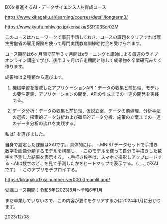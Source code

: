 DXを推進するAI・データサイエンス人材育成コース

https://www.kikagaku.ai/learning/courses/detail/longterm3/

https://www.kyufu.mhlw.go.jp/kensaku/SSR103Scr02M

このコースはハローワークで事前申請しておき、コースの課題をクリアすれば厚生労働省の雇用保険を使って専門実践教育訓練給付金を受けられます。

コース期間は6ヶ月間で前半３ヶ月間はeラーニングと講師による毎週のライブオンライン講座で学び、後半３ヶ月は自走期間と称して成果物を卒業研究みたく作ります。

成果物は２種類から選びます。
 1. 機械学習を搭載したアプリケーションAPI：データの収集と前処理、モデルの要件定義、アプリケーションの開発、APIの作成までの一連の開発を実践する。

 2. データ分析：データの収集と前処理、仮説立案、データの前処理、分析手法の選択、探索的データ分析および確証的データ分析、施策の立案までの一連のデータ分析の流れを実践する。

私は1.を選びました。

自身で設定した課題はXAIです。
具体的には、
 -.MNISTデータセットで手描き数字を画像分類するモデルを構築し、
 -.このモデルを使って自分で手描きした数字を予測した結果を表示する。
 -.手描き数字は、スマホで撮影しアップロードする
 -.AIは数字のどこを見て予測したかをヒートマップで表示する。（ここがXAIです）
 -.このアプリをデプロイする。

https://kikagaku17xainumber-ver000.streamlit.app/

受講コース期間：令和5年(2023)8月〜令和6年1月

まだ卒業していないので、この内容が要件をクリアするかは2024年1月に分かります。

2023/12/08